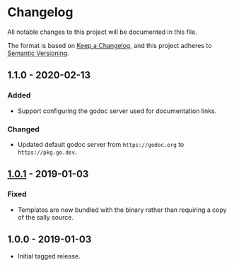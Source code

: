 # Changelog
All notable changes to this project will be documented in this file.

The format is based on [Keep a Changelog](https://keepachangelog.com/en/1.0.0/),
and this project adheres to [Semantic Versioning](https://semver.org/spec/v2.0.0.html).

## 1.1.0 - 2020-02-13
### Added
- Support configuring the godoc server used for documentation links.

### Changed
- Updated default godoc server from `https://godoc.org` to `https://pkg.go.dev`.

## [1.0.1] - 2019-01-03
### Fixed
- Templates are now bundled with the binary rather than requiring a copy of the
  sally source.

## 1.0.0 - 2019-01-03

- Initial tagged release.

[1.1.0]: https://github.com/uber-go/sally/compare/v1.0.1...v1.1.0
[1.0.1]: https://github.com/uber-go/sally/compare/v1.0.0...v1.0.1
